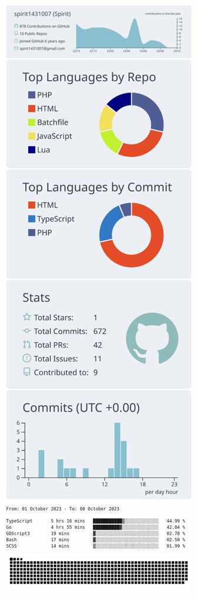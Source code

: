 [![](https://raw.githubusercontent.com/spirit1431007/spirit1431007/master/profile-summary-card-output/nord_bright/0-profile-details.svg)](https://git.io/spiritx)
[![](https://raw.githubusercontent.com/spirit1431007/spirit1431007/master/profile-summary-card-output/nord_bright/1-repos-per-language.svg)](https://git.io/spiritx) [![](https://raw.githubusercontent.com/spirit1431007/spirit1431007/master/profile-summary-card-output/nord_bright/2-most-commit-language.svg)](https://git.io/spiritx)
[![](https://raw.githubusercontent.com/spirit1431007/spirit1431007/master/profile-summary-card-output/nord_bright/3-stats.svg)](https://git.io/spiritx) [![](https://raw.githubusercontent.com/spirit1431007/spirit1431007/master/profile-summary-card-output/nord_bright/4-productive-time.svg)](https://git.io/spiritx)

<!--START_SECTION:waka-->

```txt
From: 01 October 2023 - To: 08 October 2023

TypeScript       5 hrs 16 mins   ███████████▒░░░░░░░░░░░░░   44.99 %
Go               4 hrs 55 mins   ██████████▓░░░░░░░░░░░░░░   42.04 %
GDScript3        19 mins         ▓░░░░░░░░░░░░░░░░░░░░░░░░   02.78 %
Bash             17 mins         ▓░░░░░░░░░░░░░░░░░░░░░░░░   02.50 %
SCSS             14 mins         ▒░░░░░░░░░░░░░░░░░░░░░░░░   01.99 %
```

<!--END_SECTION:waka-->

![contribution](https://github.com/spirit1431007/spirit1431007/blob/output/github-contribution-grid-snake.svg)
